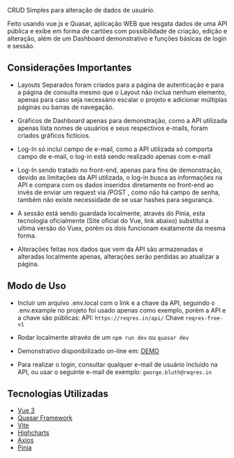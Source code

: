 CRUD Simples para alteração de dados de usuário.

Feito usando vue.js e Quasar, aplicação WEB que resgata dados de uma API pública e exibe em forma de cartões com possibilidade de criação, edição e alteração, além de um Dashboard demonstrativo e funções básicas de login e sessão.

## Considerações Importantes

- Layouts Separados foram criados para a página de autenticação e para a página de consulta mesmo que o Layout não inclua nenhum elemento, apenas para caso seja necessário escalar o projeto e adicionar múltiplas páginas ou barras de navegação.

- Gráficos de Dashboard apenas para demonstração, como a API utilizada apenas lista nomes de usuários e seus respectivos e-mails, foram criados gráficos fictícios.

- Log-In só inclui campo de e-mail, como a API utilizada só comporta campo de e-mail, o log-in está sendo realizado apenas com e-mail

- Log-In sendo tratado no front-end, apenas para fins de demonstração, devido as limitações da API utilizada, o log-in busca as informações na API e compara com os dados inseridos diretamente no front-end ao invés de enviar um request via /POST , como não há campo de senha, também não existe necessidade de se usar hashes para segurança.

- A sessão está sendo guardada localmente, através do Pinia, esta tecnologia oficialmente (Site oficial do Vue, link abaixo) substitui a ultima versão do Vuex, porém os dois funcionam exatamente da mesma forma.

- Alterações feitas nos dados que vem da API são armazenadas e alteradas localmente apenas, alterações serão perdidas ao atualizar a página.

## Modo de Uso

- Incluir um arquivo .env.local com o link e a chave da API, seguindo o .env.example no projeto foi usado apenas como exemplo, porém a API e a chave são públicas:
  API: `https://reqres.in/api/`
  Chave `reqres-free-v1`

- Rodar localmente através de um `npm run dev` ou `quasar dev`

- Demonstrativo disponibilizado on-line em: [DEMO](https://simple-crud-vue-quasar.vercel.app/#/login)

- Para realizar o login, consultar qualquer e-mail de usuário incluído na API, ou usar o seguinte e-mail de exemplo: `george.bluth@reqres.in`

## Tecnologias Utilizadas

- [Vue 3](https://vuejs.org/)
- [Quasar Framework](https://quasar.dev/)
- [Vite](https://vitejs.dev/)
- [Highcharts](https://www.highcharts.com/)
- [Axios](https://axios-http.com/)
- [Pinia](https://pinia.vuejs.org/)

